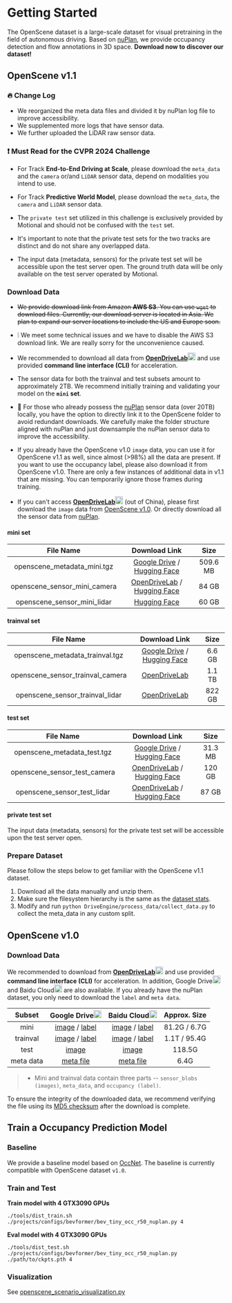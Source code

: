 # Getting Started

The OpenScene dataset is a large-scale dataset for visual pretraining in the field of autonomous driving.
Based on [nuPlan](https://www.nuscenes.org/nuplan), we provide occupancy detection and flow annotations in 3D space.
**Download now to discover our dataset!**

## OpenScene v1.1

### :fire: Change Log
- We reorganized the meta data files and divided it by nuPlan log file to improve accessibility.
- We supplemented more logs that have sensor data.
- We further uploaded the LiDAR raw sensor data.

### :exclamation: Must Read for the CVPR 2024 Challenge

- For Track **End-to-End Driving at Scale**, please download the `meta_data` and the `camera` or/and `LiDAR` sensor data, depend on modalities you intend to use.
- For Track **Predictive World Model**, please download the `meta_data`, the `camera` and `LiDAR` sensor data.

- The `private test` set utilized in this challenge is exclusively provided by Motional and should not be confused with the `test` set.
- It's important to note that the private test sets for the two tracks are distinct and do not share any overlapped data.
- The input data (metadata, sensors) for the private test set will be accessible upon the test server open. The ground truth data will be only available on the test server operated by Motional.


### Download Data
- ~~We provide download link from Amazon **AWS S3**. You can use `wget` to download files. Currently, our download server is located in Asia. We plan to expand our server locations to include the US and Europe soon.~~
- :grey_exclamation: We meet some technical issues and we have to disable the AWS S3 download link. We are really sorry for the unconvenience caused.

- We recommended to download all data from [**OpenDriveLab**](https://openxlab.org.cn/datasets/OpenDriveLab/OpenScene/tree/main/openscene-v1.1)<img src="https://github.com/OpenDriveLab/OpenLane-V2/assets/29263416/4cfa0f7f-535c-40fa-9fca-81276683931d" alt="OpenDriveLab" width="18"/> and use provided **command line interface (CLI)** for acceleration.

- The sensor data for both the trainval and test subsets amount to approximately 2TB. We recommend initially training and validating your model on the **`mini` set**.

- :bell: For those who already possess the [nuPlan](https://www.nuscenes.org/nuplan) sensor data (over 20TB) locally, you have the option to directly link it to the OpenScene folder to avoid redundant downloads. We carefully make the folder structure aligned with nuPlan and just downsample the nuPlan sensor data to improve the accessibility.

- If you already have the OpenScene v1.0 `image` data, you can use it for OpenScene v1.1 as well, since almost (>98%) all the data are present. If you want to use the occupancy label, please also download it from OpenScene v1.0. There are only a few instances of additional data in v1.1 that are missing. You can temporarily ignore those frames during training.

- If you can't access [**OpenDriveLab**](https://openxlab.org.cn/datasets/OpenDriveLab/OpenScene/tree/main/openscene-v1.1)<img src="https://github.com/OpenDriveLab/OpenLane-V2/assets/29263416/4cfa0f7f-535c-40fa-9fca-81276683931d" alt="OpenDriveLab" width="18"/> (out of China), please first download the `image` data from [OpenScene v1.0](#openscene-v10). Or directly download all the sensor data from [nuPlan](https://www.nuscenes.org/nuplan).


#### mini set

| File Name  | Download Link | Size |
| :--------: | :----------: | :--: |
| openscene_metadata_mini.tgz | [Google Drive](https://drive.google.com/file/d/1H3bDDYpjrgr1a4rnpbYRhG8wWMOiBLfN/view?usp=drive_link) / [Hugging Face](https://huggingface.co/datasets/OpenDriveLab/OpenScene/resolve/main/openscene-v1.1/openscene_metadata_mini.tgz?download=true)  | 509.6 MB |
| openscene_sensor_mini_camera | [OpenDriveLab](https://openxlab.org.cn/datasets/OpenDriveLab/OpenScene/tree/main/openscene-v1.1) / [Hugging Face](https://huggingface.co/datasets/OpenDriveLab/OpenScene/tree/main/openscene-v1.1/openscene_sensor_mini_camera) | 84 GB |
| openscene_sensor_mini_lidar | [Hugging Face](https://huggingface.co/datasets/OpenDriveLab/OpenScene/tree/main/openscene-v1.1/openscene_sensor_mini_lidar) | 60 GB |

#### trainval set

| File Name  | Download Link | Size |
| :--------: | :----------: | :--: |
| openscene_metadata_trainval.tgz | [Google Drive](https://drive.google.com/file/d/1ce3LLQDpST-QzpV1ZVZcaMnjVkZnHXUq/view?usp=drive_link) / [Hugging Face](https://huggingface.co/datasets/OpenDriveLab/OpenScene/resolve/main/openscene-v1.1/openscene_metadata_trainval.tgz?download=true) | 6.6 GB |
| openscene_sensor_trainval_camera | [OpenDriveLab](https://openxlab.org.cn/datasets/OpenDriveLab/OpenScene/tree/main/openscene-v1.1) | 1.1 TB |
| openscene_sensor_trainval_lidar | [OpenDriveLab](https://openxlab.org.cn/datasets/OpenDriveLab/OpenScene/tree/main/openscene-v1.1) | 822 GB |

#### test set

| File Name  | Download Link | Size |
| :--------: | :----------: | :--: |
| openscene_metadata_test.tgz | [Google Drive](https://drive.google.com/file/d/1hTQ56OqaNgljE3zD5qtte91uNE9qgSMk/view?usp=drive_link) / [Hugging Face](https://huggingface.co/datasets/OpenDriveLab/OpenScene/resolve/main/openscene-v1.1/openscene_metadata_test.tgz?download=true) | 31.3 MB |
| openscene_sensor_test_camera | [OpenDriveLab](https://openxlab.org.cn/datasets/OpenDriveLab/OpenScene/tree/main/openscene-v1.1) / [Hugging Face](https://huggingface.co/datasets/OpenDriveLab/OpenScene/tree/main/openscene-v1.1/openscene_sensor_test_camera) | 120 GB |
| openscene_sensor_test_lidar | [OpenDriveLab](https://openxlab.org.cn/datasets/OpenDriveLab/OpenScene/tree/main/openscene-v1.1) / [Hugging Face](https://huggingface.co/datasets/OpenDriveLab/OpenScene/tree/main/openscene-v1.1/openscene_sensor_test_lidar) | 87 GB |

#### private test set

The input data (metadata, sensors) for the private test set will be accessible upon the test server open.

### Prepare Dataset

Please follow the steps below to get familiar with the OpenScene v1.1 dataset.

1. Download all the data manually and unzip them.
2. Make sure the filesystem hierarchy is the same as the [dataset stats](dataset_stats.md#filesystem-hierarchy).
3. Modify and run `python DriveEngine/process_data/collect_data.py` to collect the meta_data in any custom split.


## OpenScene v1.0

### Download Data

We recommended to download from [**OpenDriveLab**](https://openxlab.org.cn/datasets/OpenDriveLab/OpenScene)<img src="https://github.com/OpenDriveLab/OpenLane-V2/assets/29263416/4cfa0f7f-535c-40fa-9fca-81276683931d" alt="OpenDriveLab" width="18"/> and use provided **command line interface (CLI)** for acceleration. In addition, Google Drive<img src="https://ssl.gstatic.com/docs/doclist/images/drive_2022q3_32dp.png" alt="Google Drive" width="18"/> and Baidu Cloud<img src="https://nd-static.bdstatic.com/m-static/v20-main/favicon-main.ico" alt="Baidu Yun" width="18"/> are also available. If you already have the nuPlan dataset, you only need to download the `label` and `meta data`.

| Subset  | Google Drive<img src="https://ssl.gstatic.com/docs/doclist/images/drive_2022q3_32dp.png" alt="Google Drive" width="18"/> | Baidu Cloud<img src="https://nd-static.bdstatic.com/m-static/v20-main/favicon-main.ico" alt="Baidu Yun" width="18"/> | Approx. Size |
| :---: |  :---: | :---: | :---: |
| mini |  [image](https://drive.google.com/drive/folders/1sWCpfQiAjOf2e9D3O3R2gJz5e9MXNArI?usp=drive_link) / [label](https://drive.google.com/drive/folders/16xjIgfaIiUq34aU3Qev9pVCDCk90HoEu?usp=drive_link) |  [image](https://pan.baidu.com/s/15nF043xirjZnrOm9qgLh8w?pwd=hksj) / [label](https://pan.baidu.com/s/1HKeDR-qRKpxOAhjesSMjyQ?pwd=ek5j) |  81.2G / 6.7G |
| trainval  |  [image](https://drive.google.com/drive/folders/1kwPMvECZbyWx1AsVLNLP9sLNYQIvScki?usp=drive_link) / [label](https://drive.google.com/drive/folders/1rtMG5gfqL7T7aV06awEa0oyjgGd5q2bI?usp=drive_link) |  [image](https://pan.baidu.com/s/1ZW5oV4JmKFwtO9ciTC-sBA?pwd=qx9x) / [label](https://pan.baidu.com/s/1_WW6spKo_Ru_0ge9SCuOQg?pwd=j6qn) |  1.1T / 95.4G |
| test |  [image](https://drive.google.com/drive/folders/1VUapdlwKRRVl7rh6XLUC9ekLja-EHC4R?usp=drive_link)   |  [image](https://pan.baidu.com/s/1kUKzYszyoRyZj-2m4uCiTw?pwd=8hxs) | 118.5G |
| meta data | [meta file](https://drive.google.com/drive/folders/1kf_qkvXQ2gT4o8JBd5fQL4_2CtApnbOF?usp=drive_link) |  [meta file](https://pan.baidu.com/s/1MxtbNvzZO_NsuYvPGPwwAA?pwd=kwbz) | 6.4G |

> - Mini and trainval data contain three parts -- `sensor_blobs (images)`, `meta_data`, and `occupancy (label)`.

To ensure the integrity of the downloaded data, we recommend verifying the file using its [MD5 checksum](https://drive.google.com/file/d/1B9E43icOc16AhzHU33_RBsgVIfhoNgRI/view?usp=drive_link) after the download is complete.

## Train a Occupancy Prediction Model

### Baseline

We provide a baseline model based on [OccNet](https://github.com/OpenDriveLab/OccNet). The baseline is currently compatible with OpenScene dataset `v1.0`.
<!---Please refer to [DriveEngine](https://github.com/OpenDriveLab/DriveEngine/) (TBA) for details.--->



### Train and Test

**Train model with 4 GTX3090 GPUs** 
```
./tools/dist_train.sh ./projects/configs/bevformer/bev_tiny_occ_r50_nuplan.py 4
```

**Eval model with 4 GTX3090 GPUs**
```
./tools/dist_test.sh ./projects/configs/bevformer/bev_tiny_occ_r50_nuplan.py ./path/to/ckpts.pth 4
```
<!---Note: using 1 GPU to eval can obtain slightly higher performance because continuous video may be truncated with multiple GPUs. By default, we report the score evaluated with 8 GPUs.--->



### Visualization 

See [openscene_scenario_visualization.py](/DriveEngine/process_data/openscene_scenario_visualization.py)
